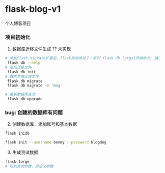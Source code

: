 # flask-blog-v1
个人博客项目

### 项目初始化
1. 数据库迁移文件生成 ?? 未实现
```bash
# 添加flask-migrate扩展后，flask自动添加了一系列 flask db [args]终端命令; 通过 --help 查看
 flask db --help
# 生成迁移文件 
 flask db init
# 首次生成迁移文件
 flask db migrate
 flask db migrate -m 'msg'

# 更新数据库变动
 flask db upgrade
```
### bug: 创建的数据库有问题

2. 创建数据库，添加账号和基本数据
```bash
flask inidb

flask init --username benny --password blogdog
```

3. 生成测试数据
```bash
flask forge
# 可以查询参数，自定义参数
```